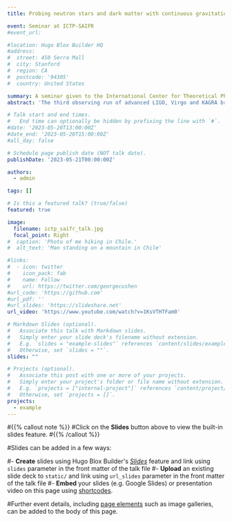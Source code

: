 ```yaml
---
title: Probing neutron stars and dark matter with continuous gravitational waves

event: Seminar at ICTP-SAIFR
#event_url: 

#location: Hugo Blox Builder HQ
#address:
#  street: 450 Serra Mall
#  city: Stanford
#  region: CA
#  postcode: '94305'
#  country: United States

summary: A seminar given to the International Center for Theoretical Physics, South American Institute for Fundamental Research (ICTP-SAIFR) on gravitational-wave probes of dark matter
abstract: 'The third observing run of advanced LIGO, Virgo and KAGRA brought unprecedented sensitivity towards a variety of quasi-monochromatic, persistent gravitational-wave signals. These signals, called continuous waves, allow us to probe not just the canonical asymmetrically rotating neutron stars, but also different forms of dark matter, thus showing the wide-ranging astrophysical implications of using a relatively simple signal model. In this colloquium, I will first describe the framework within which we try to detect continuous gravitational waves from asymmetrically rotating neutron stars, as well as how we can use these signals to constrain the millisecond pulsar hypothesis for the galactic-center GeV excess. I will then generalize continuous-wave methodologies to include the different forms of dark matter that we could detect using gravitational-wave detectors, specifically: (1) the direct interaction of dark matter with the gravitational-wave detectors themselves; (2) gravitational waves from planetary- or asteroid-mass primordial black hole inspirals and so-called "mini" extreme mass ratio inspirals, and (3) gravitational waves from annihilating boson clouds around spinning black holes.'

# Talk start and end times.
#   End time can optionally be hidden by prefixing the line with `#`.
#date: '2023-05-20T13:00:00Z'
#date_end: '2023-05-20T15:00:00Z'
#all_day: false

# Schedule page publish date (NOT talk date).
publishDate: '2023-05-21T00:00:00Z'

authors:
  - admin

tags: []

# Is this a featured talk? (true/false)
featured: true

image:
  filename: ictp_saifr_talk.jpg
  focal_point: Right
#  caption: 'Photo of me hiking in Chile.'
#  alt_text: 'Man standing on a mountain in Chile'

#links:
#  - icon: twitter
#    icon_pack: fab
#    name: Follow
#    url: https://twitter.com/georgecushen
#url_code: 'https://github.com'
#url_pdf: ''
#url_slides: 'https://slideshare.net'
url_video: 'https://www.youtube.com/watch?v=1KsVTHTFam0'

# Markdown Slides (optional).
#   Associate this talk with Markdown slides.
#   Simply enter your slide deck's filename without extension.
#   E.g. `slides = "example-slides"` references `content/slides/example-slides.md`.
#   Otherwise, set `slides = ""`.
slides: ""

# Projects (optional).
#   Associate this post with one or more of your projects.
#   Simply enter your project's folder or file name without extension.
#   E.g. `projects = ["internal-project"]` references `content/project/deep-learning/index.md`.
#   Otherwise, set `projects = []`.
projects:
  - example
---
```


#{{% callout note %}}
#Click on the **Slides** button above to view the built-in slides feature.
#{{% /callout %}}

#Slides can be added in a few ways:

#- **Create** slides using Hugo Blox Builder's [_Slides_](https://docs.hugoblox.com/reference/content-types/) feature and link using `slides` parameter in the front matter of the talk file
#- **Upload** an existing slide deck to `static/` and link using `url_slides` parameter in the front matter of the talk file
#- **Embed** your slides (e.g. Google Slides) or presentation video on this page using [shortcodes](https://docs.hugoblox.com/reference/markdown/).

#Further event details, including [page elements](https://docs.hugoblox.com/reference/markdown/) such as image galleries, can be added to the body of this page.

